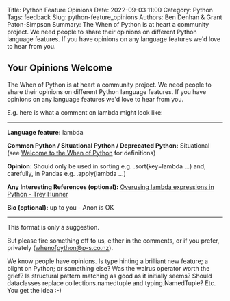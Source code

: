 Title: Python Feature Opinions
Date: 2022-09-03 11:00
Category: Python
Tags: feedback
Slug: python-feature_opinions
Authors: Ben Denhan & Grant Paton-Simpson
Summary: The When of Python is at heart a community project.
         We need people to share their opinions on different Python language features.
         If you have opinions on any language features we'd love to hear from you.

Your Opinions Welcome
---------------------

The When of Python is at heart a community project.
We need people to share their opinions on different Python language features.
If you have opinions on any language features we'd love to hear from you.

E.g. here is what a comment on lambda might look like:

-------------------------------------------

**Language feature:** lambda

**Common Python / Situational Python / Deprecated Python:** Situational (see [Welcome to the When of Python](welcome-to-when-of-python.html) for definitions)

**Opinion:** Should only be used in sorting e.g. .sort(key=lambda ...) and, carefully, in Pandas e.g. .apply(lambda ...)

**Any Interesting References (optional):** [Overusing lambda expressions in Python - Trey Hunner](https://treyhunner.com/2018/09/stop-writing-lambda-expressions/)

**Bio (optional):** up to you - Anon is OK

-------------------------------------------

This format is only a suggestion.

But please fire something off to us, either in the comments, or if you prefer, privately (whenofpython@p-s.co.nz).

We know people have opinions. Is type hinting a brilliant new feature; a blight on Python; or something else? Was the walrus operator worth the grief? Is structural pattern matching as good as it initially seems? Should dataclasses replace collections.namedtuple and typing.NamedTuple? Etc. You get the idea :-)

